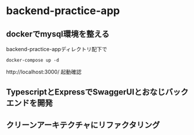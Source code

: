 # backend-practice-app

## dockerでmysql環境を整える

backend-practice-appディレクトリ配下で

```
docker-compose up -d
```

http://localhost:3000/
起動確認

## TypescriptとExpressでSwaggerUIとおなじバックエンドを開発

## クリーンアーキテクチャにリファクタリング
